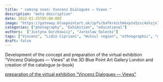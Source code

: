 ```yaml
---
title: " coming soon: Vincenz Dialogues — Views "
description: "meta description"
date: 2022-01-25T05:00:00Z
image: "https://gateway.bluepointart.uk/ipfs/bafkreichmkxpte5zsc4xhzjxlhgndf5umyklfepvezxyitmjhlghxibiqi"
categories: ["photography", "Exhibition", "educational"]
authors:  ["Justyna Gorzkowicz", "Jaroslaw Solecki"]
tags: ["Vincenz", "Lidio Cipriani", "Hutsul region", "ethnographic", "documentation", "photography", "educational", "Exhibition" , "3D"]
draft: false
---
```

Development of the concept and preparation of the virtual exhibition “Vincenz Dialogues — Views” at the 3D Blue Point Art Gallery London and creation of the catalogue (e-book)

[preparation of the virtual exhibition “Vincenz Dialogues — Views”](vincenzs-dialogues-views-coming.md)
